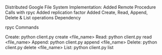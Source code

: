 Distributed Google File System Implementation:
Added Remote Procedure Calls with rpyc
Added replication factor
Added Create, Read, Append, Delete & List operations
Dependency

rpyc
Commands

Create: python client.py create <file_name>
Read: python client.py read <file_name> <data>
Append: python client.py append <file_name> <string>
Delete: python client.py delete <file_name>
List: python client.py list
